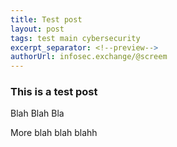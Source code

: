 ```yaml
---
title: Test post
layout: post
tags: test main cybersecurity
excerpt_separator: <!--preview-->
authorUrl: infosec.exchange/@screem
---
```


### This is a test post

Blah Blah Bla
<!--preview-->
More blah blah blahh
